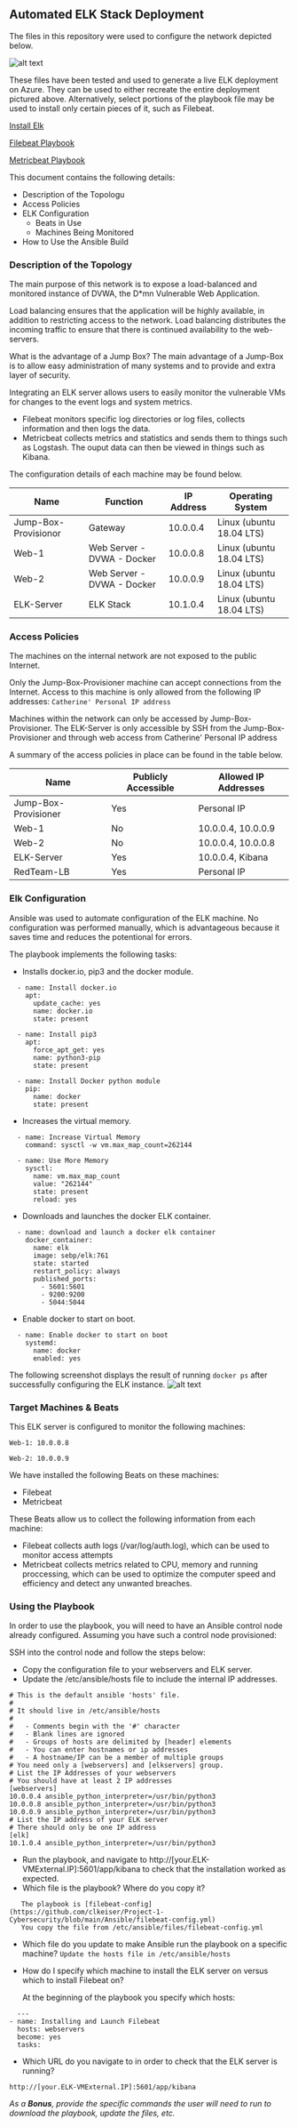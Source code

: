 ## Automated ELK Stack Deployment

The files in this repository were used to configure the network depicted below.

![alt text](https://github.com/clkeiser/Project-1-Cybersecurity/blob/main/Diagrams/RedTeam%20Network%20with%20ELK%20Stack.png)

These files have been tested and used to generate a live ELK deployment on Azure. They can be used to either recreate the 
entire deployment pictured above. Alternatively, select portions of the playbook file may be used to install only certain pieces of it, such as Filebeat.

  [Install Elk](https://github.com/clkeiser/Project-1-Cybersecurity/blob/main/Ansible/install-elk.yml)
 
  [Filebeat Playbook](https://github.com/clkeiser/Project-1-Cybersecurity/blob/main/Ansible/filebeat-playbook.yml)
  
  [Metricbeat Playbook](https://github.com/clkeiser/Project-1-Cybersecurity/blob/main/Ansible/metricbeat-playbook.yml)

This document contains the following details:
- Description of the Topologu
- Access Policies
- ELK Configuration
  - Beats in Use
  - Machines Being Monitored
- How to Use the Ansible Build


### Description of the Topology

The main purpose of this network is to expose a load-balanced and monitored instance of DVWA, the D*mn Vulnerable Web Application.

Load balancing ensures that the application will be highly available, in addition to restricting access to the network.
Load balancing distributes the incoming traffic to ensure that there is continued availability to the web-servers. 

What is the advantage of a Jump Box? The main advantage of a Jump-Box is to allow easy administration of many systems and to 
provide and extra layer of security.

Integrating an ELK server allows users to easily monitor the vulnerable VMs for changes to the event logs and system metrics.
- Filebeat monitors specific log directories or log files, collects information and then logs the data. 
- Metricbeat collects metrics and statistics and sends them to things such as Logstash. The ouput data can then be viewed in 
  things such as Kibana. 

The configuration details of each machine may be found below.

| Name                 | Function                   | IP Address | Operating System         |
|----------------------|----------------------------|------------|--------------------------|
| Jump-Box-Provisionor | Gateway                    | 10.0.0.4   | Linux (ubuntu 18.04 LTS) |
| Web-1                | Web Server - DVWA - Docker | 10.0.0.8   | Linux (ubuntu 18.04 LTS) |
| Web-2                | Web Server - DVWA - Docker | 10.0.0.9   | Linux (ubuntu 18.04 LTS) |
| ELK-Server           | ELK Stack                  | 10.1.0.4   | Linux (ubuntu 18.04 LTS) |

### Access Policies

The machines on the internal network are not exposed to the public Internet. 

Only the Jump-Box-Provisioner machine can accept connections from the Internet. Access to this machine is only allowed from the 
following IP addresses:
`Catherine' Personal IP address`

Machines within the network can only be accessed by Jump-Box-Provisioner.
The ELK-Server is only accessible by SSH from the Jump-Box-Provisioner and through web access from Catherine' Personal IP address

A summary of the access policies in place can be found in the table below.

| Name                 | Publicly Accessible | Allowed IP Addresses |
|----------------------|---------------------|----------------------|
| Jump-Box-Provisioner | Yes                 | Personal IP          |
| Web-1                | No                  | 10.0.0.4, 10.0.0.9   |
| Web-2                | No                  | 10.0.0.4, 10.0.0.8   |
| ELK-Server           | Yes                 | 10.0.0.4, Kibana     |
| RedTeam-LB           | Yes                 | Personal IP          |

### Elk Configuration

Ansible was used to automate configuration of the ELK machine. No configuration was performed manually, which is advantageous 
because it saves time and reduces the potentional for errors.  


The playbook implements the following tasks:
- Installs docker.io, pip3 and the docker module.
```  
  - name: Install docker.io
    apt:
      update_cache: yes
      name: docker.io
      state: present

  - name: Install pip3
    apt:
      force_apt_get: yes
      name: python3-pip
      state: present

  - name: Install Docker python module
    pip:
      name: docker
      state: present
```
- Increases the virtual memory.
```
  - name: Increase Virtual Memory
    command: sysctl -w vm.max_map_count=262144

  - name: Use More Memory
    sysctl:
      name: vm.max_map_count
      value: "262144"
      state: present
      reload: yes
```
- Downloads and launches the docker ELK container.
```
  - name: download and launch a docker elk container
    docker_container:
      name: elk
      image: sebp/elk:761
      state: started
      restart_policy: always
      published_ports:
        - 5601:5601
        - 9200:9200
        - 5044:5044
```
- Enable docker to start on boot.
```
  - name: Enable docker to start on boot
    systemd:
      name: docker
      enabled: yes
```
The following screenshot displays the result of running `docker ps` after successfully configuring the ELK instance.
![alt text](https://github.com/clkeiser/Project-1-Cybersecurity/blob/main/Diagrams/Images/ELK%20running.png)

### Target Machines & Beats
This ELK server is configured to monitor the following machines:

`Web-1: 10.0.0.8`

`Web-2: 10.0.0.9`

We have installed the following Beats on these machines:
- Filebeat
- Metricbeat

These Beats allow us to collect the following information from each machine:
- Filebeat collects auth logs (/var/log/auth.log), which can be used to monitor access attempts 
- Metricbeat collects metrics related to CPU, memory and running proccessing, which can be used to optimize the computer speed and efficiency and detect any unwanted breaches.


### Using the Playbook
In order to use the playbook, you will need to have an Ansible control node already configured. Assuming you have such a control node provisioned: 

SSH into the control node and follow the steps below:
- Copy the configuration file to your webservers and ELK server.
- Update the /etc/ansible/hosts file to include the internal IP addresses.
```
# This is the default ansible 'hosts' file.
#
# It should live in /etc/ansible/hosts
#
#   - Comments begin with the '#' character
#   - Blank lines are ignored
#   - Groups of hosts are delimited by [header] elements
#   - You can enter hostnames or ip addresses
#   - A hostname/IP can be a member of multiple groups
# You need only a [webservers] and [elkservers] group.
# List the IP Addresses of your webservers
# You should have at least 2 IP addresses
[webservers]
10.0.0.4 ansible_python_interpreter=/usr/bin/python3
10.0.0.8 ansible_python_interpreter=/usr/bin/python3
10.0.0.9 ansible_python_interpreter=/usr/bin/python3
# List the IP address of your ELK server
# There should only be one IP address
[elk]
10.1.0.4 ansible_python_interpreter=/usr/bin/python3
```
- Run the playbook, and navigate to http://[your.ELK-VMExternal.IP]:5601/app/kibana to check that the installation worked as expected.
- Which file is the playbook? Where do you copy it?
```   
   The playbook is [filebeat-config](https://github.com/clkeiser/Project-1-Cybersecurity/blob/main/Ansible/filebeat-config.yml)
   You copy the file from /etc/ansible/files/filebeat-config.yml
```
- Which file do you update to make Ansible run the playbook on a specific machine? 
  `Update the hosts file in /etc/ansible/hosts`

- How do I specify which machine to install the ELK server on versus which to install Filebeat on?
 
  At the beginning of the playbook you specify which hosts:
```
  ---
- name: Installing and Launch Filebeat
  hosts: webservers
  become: yes
  tasks:
  ```
- Which URL do you navigate to in order to check that the ELK server is running?

`http://[your.ELK-VMExternal.IP]:5601/app/kibana`

_As a **Bonus**, provide the specific commands the user will need to run to download the playbook, update the files, etc._

